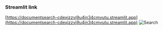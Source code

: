 ### Streamlit link
[https://documentsearch-cdexjzzvj9u4jn34cmvutu.streamlit.app](https://documentsearch-cdexjzzvj9u4jn34cmvutu.streamlit.app)
![Search](https://img.shields.io/badge/Streamlit-Search-blue)
